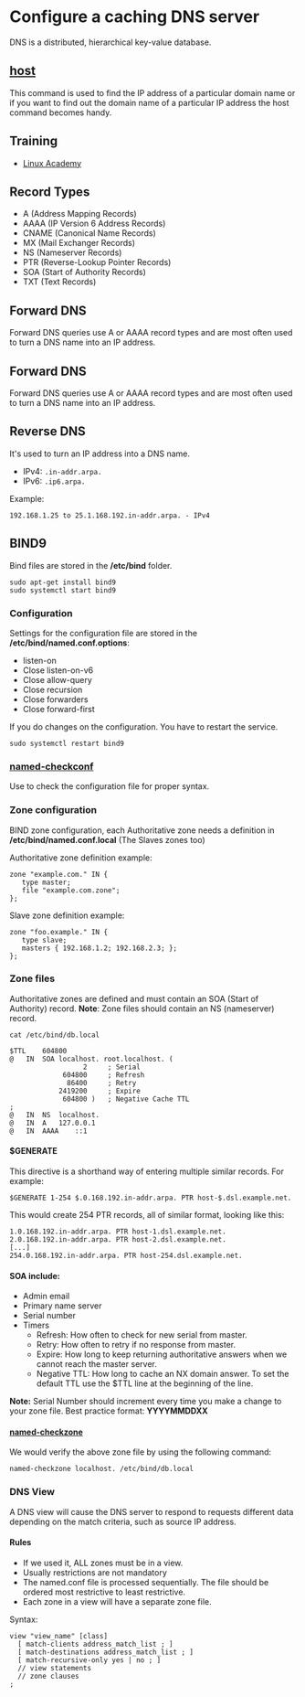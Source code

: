# Configure a caching DNS server
DNS is a distributed, hierarchical key-value database. 

## [host](https://www.geeksforgeeks.org/host-command-in-linux-with-examples/)
This command is used to find the IP address of a particular domain name or if you want to find out the domain name of a particular IP address the host command becomes handy.

## Training
* [Linux Academy](https://linuxacademy.com/cp/courses/lesson/course/5415/lesson/1/module/428)

## Record Types
* A (Address Mapping Records)
* AAAA (IP Version 6 Address Records)
* CNAME (Canonical Name Records)
* MX (Mail Exchanger Records)
* NS (Nameserver Records)
* PTR (Reverse-Lookup Pointer Records)
* SOA (Start of Authority Records)
* TXT (Text Records)

## Forward DNS
Forward DNS queries use A or AAAA record types and are most often used to turn a DNS name into an IP address.

## Forward DNS
Forward DNS queries use A or AAAA record types and are most often used to turn a DNS name into an IP address.

## Reverse DNS
It's used to turn an IP address into a DNS name.
* IPv4: `.in-addr.arpa.`
* IPv6: `.ip6.arpa.`

Example:
```
192.168.1.25 to 25.1.168.192.in-addr.arpa. - IPv4
```

## BIND9
Bind files are stored in the **/etc/bind** folder.
```
sudo apt-get install bind9
sudo systemctl start bind9​​​​​​​
```

### Configuration
Settings for the configuration file are stored in the **/etc/bind/named.conf.options**:
* listen-on
* Close listen-on-v6
* Close allow-query
* Close recursion
* Close forwarders
* Close forward-first

If you do changes on the configuration. You have to restart the service.
```
sudo systemctl restart bind9​​​​​​​
```

### [named-checkconf]()
Use to check the configuration file for proper syntax.

### Zone configuration
BIND zone configuration, each Authoritative zone needs a definition in **/etc/bind/named.conf.local** (The Slaves zones too)

Authoritative zone definition example:
```
zone "example.com." IN {
   type master;
   file "example.com.zone";
}; 
```

Slave zone definition example:
```
zone "foo.example." IN {
   type slave;
   masters { 192.168.1.2; 192.168.2.3; };
};
```

### Zone files
Authoritative zones are defined and must contain an SOA (Start of Authority) record. 
**Note**: Zone files should contain an NS (nameserver) record.
```
cat /etc/bind/db.local

$TTL	604800
@	IN	SOA	localhost. root.localhost. (
			      2		; Serial
			 604800		; Refresh
			  86400		; Retry
			2419200		; Expire
			 604800 )	; Negative Cache TTL
;
@	IN	NS	localhost.
@	IN	A	127.0.0.1
@	IN	AAAA	::1
```
#### $GENERATE
This directive is a shorthand way of entering multiple similar records. For example:
```
$GENERATE 1-254 $.0.168.192.in-addr.arpa. PTR host-$.dsl.example.net.
```
This would create 254 PTR records, all of similar format, looking like this:
```
1.0.168.192.in-addr.arpa. PTR host-1.dsl.example.net.
2.0.168.192.in-addr.arpa. PTR host-2.dsl.example.net.
[...]
254.0.168.192.in-addr.arpa. PTR host-254.dsl.example.net.
```

#### SOA include:
* Admin email
* Primary name server
* Serial number
* Timers
  * Refresh: How often to check for new serial from master.
  * Retry: How often to retry if no response from master.
  * Expire: How long to keep returning authoritative answers when we cannot reach the master server.
  * Negative TTL: How long to cache an NX domain answer. To set the default TTL use the $TTL line at the beginning of the line.

**Note:** Serial Number should increment every time you make a change to your zone file. Best practice format: **YYYYMMDDXX**

#### [named-checkzone]()
We would verify the above zone file by using the following command:
```
named-checkzone localhost. /etc/bind/db.local
```

### DNS View
A DNS view will cause the DNS server to respond to requests different data depending on the match criteria, such as source IP address.

#### Rules
* If we used it, ALL zones must be in a view.
* Usually restrictions are not mandatory
* The named.conf file is processed sequentially. The file should be ordered most restrictive to least restrictive.
* Each zone in a view will have a separate zone file.

Syntax:
```
view "view_name" [class]
  [ match-clients address_match_list ; ]
  [ match-destinations address_match_list ; ]
  [ match-recursive-only yes | no ; ]
  // view statements
  // zone clauses
;
```